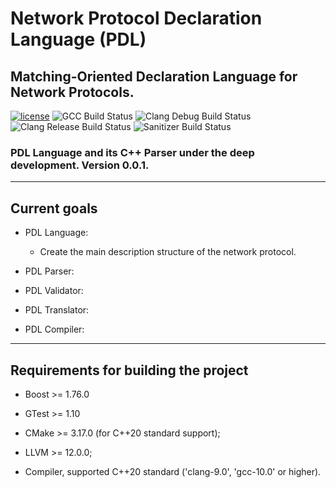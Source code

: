 # Network Protocol Declaration Language (PDL)
<h2><b>Matching-Oriented Declaration Language for Network Protocols.</b></h2>

[![license](https://img.shields.io/github/license/mashape/apistatus.svg)](https://github.com/Vitaliy-Grigoriev/PDL/blob/master/LICENSE)
![GCC Build Status](https://github.com/Vitaliy-Grigoriev/PDL/actions/workflows/gcc.yml/badge.svg?branch=master)
![Clang Debug Build Status](https://github.com/Vitaliy-Grigoriev/PDL/actions/workflows/clang_debug.yml/badge.svg?branch=master)
![Clang Release Build Status](https://github.com/Vitaliy-Grigoriev/PDL/actions/workflows/clang_release.yml/badge.svg?branch=master)
![Sanitizer Build Status](https://github.com/Vitaliy-Grigoriev/PDL/actions/workflows/sanitizer.yml/badge.svg?branch=master)

<h3><b>PDL Language and its C++ Parser under the deep development.</b> Version 0.0.1.</h3>

--------------
<h2><b>Current goals</b></h2>

* PDL Language:
  * Create the main description structure of the network protocol.

* PDL Parser:

* PDL Validator:

* PDL Translator:

* PDL Compiler:

--------------
<h2><b>Requirements for building the project</b></h2>

* Boost >= 1.76.0

* GTest >= 1.10

* CMake >= 3.17.0 (for C++20 standard support);

* LLVM >= 12.0.0;

* Compiler, supported C++20 standard ('clang-9.0', 'gcc-10.0' or higher).
